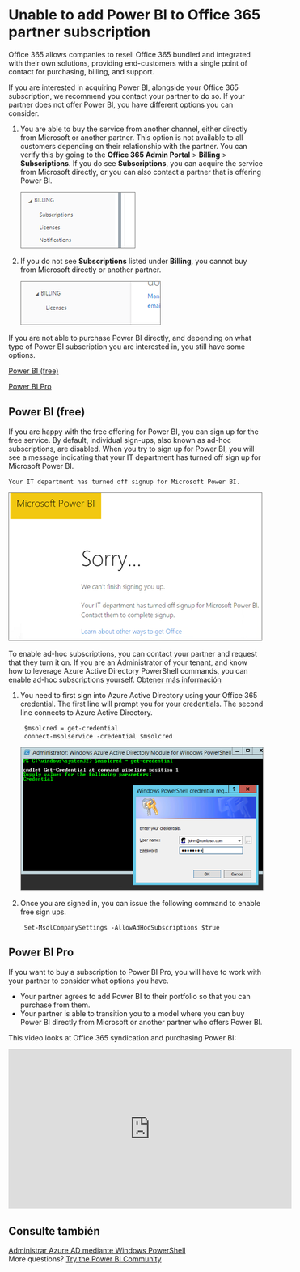 <properties
pageTitle="Unable to add Power BI to O365 partner"
description="Unable to add Power BI to an Office 365 syndication partner. The syndicated model is a purchasing model used by Office 365."
services="powerbi"
documentationCenter=""
authors="guyinacube"
manager="mblythe"
backup=""
editor=""
tags=""
qualityFocus="no"
qualityDate=""/>

<tags
ms.service="powerbi"
ms.devlang="NA"
ms.topic="article"
ms.tgt_pltfrm="na"
ms.workload="powerbi"
ms.date="08/15/2016"
ms.author="asaxton"/>
# Unable to add Power BI to Office 365 partner subscription

Office 365 allows companies to resell Office 365 bundled and integrated with their own solutions, providing end-customers with a single point of contact for purchasing, billing, and support.

If you are interested in acquiring Power BI, alongside your Office 365 subscription, we recommend you contact your partner to do so. If your partner does not offer Power BI, you have different options you can consider.

1. You are able to buy the service from another channel, either directly from Microsoft or another partner. This option is not available to all customers depending on their relationship with the partner. You can verify this by going to the <bpt id="p1">**</bpt>Office 365 Admin Portal<ept id="p1">**</ept><ph id="ph1"> &gt; </ph><bpt id="p2">**</bpt>Billing<ept id="p2">**</ept><ph id="ph2"> &gt; </ph><bpt id="p3">**</bpt>Subscriptions<ept id="p3">**</ept>. If you do see <bpt id="p1">**</bpt>Subscriptions<ept id="p1">**</ept>, you can acquire the service from Microsoft directly, or you can also contact a partner that is offering Power BI.

    ![](media/powerbi-admin-syndication-partner/billingsub.png)

2.  If you do not see <bpt id="p1">**</bpt>Subscriptions<ept id="p1">**</ept> listed under <bpt id="p2">**</bpt>Billing<ept id="p2">**</ept>, you cannot buy from Microsoft directly or another partner. 

    ![](media/powerbi-admin-syndication-partner/billing.png)

If you are not able to purchase Power BI directly, and depending on what type of Power BI subscription you are interested in, you still have some options.

[Power BI (free)](#power-bi-free)

[Power BI Pro](#power-bi-pro)

## Power BI (free)

If you are happy with the free offering for Power BI, you can sign up for the free service. By default, individual sign-ups, also known as ad-hoc subscriptions, are disabled. When you try to sign up for Power BI, you will see a message indicating that your IT department has turned off sign up for Microsoft Power BI.

    Your IT department has turned off signup for Microsoft Power BI.

![](media/powerbi-admin-syndication-partner/sorry.png)

To enable ad-hoc subscriptions, you can contact your partner and request that they turn it on. If you are an Administrator of your tenant, and know how to leverage Azure Active Directory PowerShell commands, you can enable ad-hoc subscriptions yourself. [Obtener más información](https://technet.microsoft.com/library/jj151815.aspx)

1. You need to first sign into Azure Active Directory using your Office 365 credential. The first line will prompt you for your credentials. The second line connects to Azure Active Directory.

        $msolcred = get-credential
        connect-msolservice -credential $msolcred

    ![](media/powerbi-admin-syndication-partner/aad-signin.png)

2. Once you are signed in, you can issue the following command to enable free sign ups.

        Set-MsolCompanySettings -AllowAdHocSubscriptions $true


## Power BI Pro

If you want to buy a subscription to Power BI Pro, you will have to work with your partner to consider what options you have.

- Your partner agrees to add Power BI to their portfolio so that you can purchase from them.
- Your partner is able to transition you to a model where you can buy Power BI directly from Microsoft or another partner who offers Power BI.

This video looks at Office 365 syndication and purchasing Power BI:

<iframe width="560" height="315" src="https://www.youtube.com/embed/C357phT94A8" frameborder="0" allowfullscreen></iframe>

## Consulte también

[Administrar Azure AD mediante Windows PowerShell](https://technet.microsoft.com/library/jj151815.aspx)  
More questions? [Try the Power BI Community](http://community.powerbi.com/)

